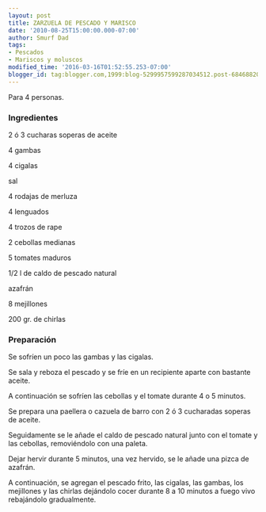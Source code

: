 ```yaml
---
layout: post
title: ZARZUELA DE PESCADO Y MARISCO
date: '2010-08-25T15:00:00.000-07:00'
author: Smurf Dad
tags:
- Pescados
- Mariscos y moluscos
modified_time: '2016-03-16T01:52:55.253-07:00'
blogger_id: tag:blogger.com,1999:blog-5299957599287034512.post-6846882036467516998
---
```


Para 4 personas.

<h3>Ingredientes</h3>

2 ó 3 cucharas soperas de aceite

4 gambas

4 cigalas

sal

4 rodajas de merluza

4 lenguados

4 trozos de rape

2 cebollas medianas

5 tomates maduros

1/2 l de caldo de pescado natural

azafrán

8 mejillones

200 gr. de chirlas

<h3>Preparación</h3>

Se sofríen un poco las gambas y las cigalas.

Se sala y reboza el pescado y se fríe en un recipiente aparte con bastante aceite.

A continuación se sofríen las cebollas y el tomate durante 4 o 5 minutos.

Se prepara una paellera o cazuela de barro con 2 ó 3 cucharadas soperas de aceite.

Seguidamente se le añade el caldo de pescado natural junto con el tomate y las cebollas, removiéndolo con una paleta.

Dejar hervir durante 5 minutos, una vez hervido, se le añade una pizca de azafrán.

A continuación, se agregan el pescado frito, las cigalas, las gambas, los mejillones y las chirlas dejándolo cocer durante 8 a 10 minutos a fuego vivo rebajándolo gradualmente.

